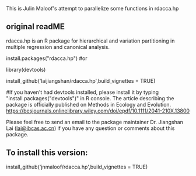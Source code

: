 This is Julin Maloof's attempt to parallelize some functions in rdacca.hp

## original readME

rdacca.hp is an R package for hierarchical and variation partitioning in multiple regression and canonical analysis.  

install.packages("rdacca.hp")
#or

library(devtools)

install_github('laijiangshan/rdacca.hp',build_vignettes = TRUE)

#If you haven't had devtools installed, please install it by typing "install.packages("devtools")" in R console.
The article describing the package is officially published on Methods in Ecology and Evolution.
https://besjournals.onlinelibrary.wiley.com/doi/epdf/10.1111/2041-210X.13800

Please feel free to send an email to the package maintainer Dr. Jiangshan Lai (lai@ibcas.ac.cn) if you have any question or comments about this package.

## To install this version:

install_github('jnmaloof/rdacca.hp',build_vignettes = TRUE)


